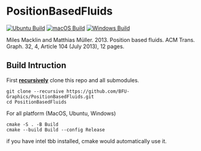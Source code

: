 # PositionBasedFluids
[![Ubuntu Build](https://github.com/BFU-Graphics/PositionBasedFluids/actions/workflows/ubuntu.yml/badge.svg)](https://github.com/BFU-Graphics/PositionBasedFluids/actions/workflows/ubuntu.yml)
[![macOS Build](https://github.com/BFU-Graphics/PositionBasedFluids/actions/workflows/macos.yml/badge.svg)](https://github.com/BFU-Graphics/PositionBasedFluids/actions/workflows/macos.yml)
[![Windows Build](https://github.com/BFU-Graphics/PositionBasedFluids/actions/workflows/windows.yml/badge.svg)](https://github.com/BFU-Graphics/PositionBasedFluids/actions/workflows/windows.yml)

Miles Macklin and Matthias Müller. 2013. Position based fluids. ACM Trans. Graph. 32, 4, Article 104 (July 2013), 12 pages.

## Build Intruction
First **<u>recursively</u>** clone this repo and all submodules.

```shell
git clone --recursive https://github.com/BFU-Graphics/PositionBasedFluids.git
cd PositionBasedFluids
```

For all platform (MacOS, Ubuntu, Windows)

```shell
cmake -S . -B Build
cmake --build Build --config Release
```

if you have intel tbb installed, cmake would automatically use it.